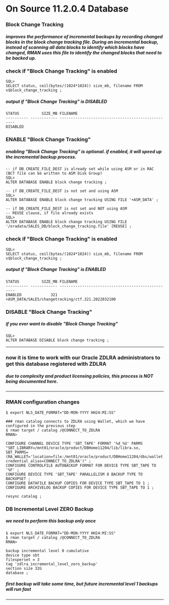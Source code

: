 # On Source 11.2.0.4 Database

### Block Change Tracking
##### improves the performance of incremental backups by recording changed blocks in the block change tracking file. During an incremental backup, instead of scanning all data blocks to identify which blocks have changed, RMAN uses this file to identify the changed blocks that need to be backed up.

### check if "Block Change Tracking" is enabled

```
SQL>
SELECT status, ceil(bytes/(1024*1024)) size_mb, filename FROM v$block_change_tracking ;
```
##### output if "Block Change Tracking" is DISABLED
```
STATUS          SIZE_MB FILENAME
---------- ------------ --------------------------------------------------
DISABLED
```

### ENABLE "Block Change Tracking"
##### enabling "Block Change Tracking" is optional. if enabled, it will speed up the incremental backup process.

```
-- if DB_CREATE_FILE_DEST is already set while using ASM or in RAC (BCT file can be written to ASM Disk Group)
SQL>
ALTER DATABASE ENABLE block change tracking ;
```

```
-- if DB_CREATE_FILE_DEST is not set and using ASM
SQL>
ALTER DATABASE ENABLE block change tracking USING FILE '+ASM_DATA' ;
```

```
-- if DB_CREATE_FILE_DEST is not set and NOT using ASM
-- REUSE clause, if file already exists
SQL>
ALTER DATABASE ENABLE block change tracking USING FILE '/oradata/SALES_DB/block_change_tracking.file' [REUSE] ;
```

### check if "Block Change Tracking" is enabled

```
SQL>
SELECT status, ceil(bytes/(1024*1024)) size_mb, filename FROM v$block_change_tracking ;
```
##### output if "Block Change Tracking" is ENABLED
```
STATUS          SIZE_MB FILENAME
---------- ------------ --------------------------------------------------
ENABLED             321 +ASM_DATA/SALES/changetracking/ctf.321.2022032100
```


### DISABLE "Block Change Tracking"
##### if you ever want to disable "Block Change Tracking"

```
SQL>
ALTER DATABASE DISABLE block change tracking ;
```

---
### now it is time to work with our Oracle ZDLRA administrators to get this database registered with ZDLRA
##### due to complexity and product licensing policies, this process is NOT being documented here.
---

### RMAN configuration changes

```
$ export NLS_DATE_FORMAT="DD-MON-YYYY HH24:MI:SS"

### rman catalog connects to ZDLRA using Wallet, which we have configured in the previous step
$ rman target / catalog /@CONNECT_TO_ZDLRA
RMAN>

CONFIGURE CHANNEL DEVICE TYPE 'SBT_TAPE' FORMAT '%d_%U' PARMS "SBT_LIBRARY=/mnt01/oracle/product/DBHome11204/lib/libra.so, SBT_PARMS=(RA_WALLET='location=file:/mnt01/oracle/product/DBHome11204/dbs/wallet credential_alias=CONNECT_TO_ZDLRA')" ;
CONFIGURE CONTROLFILE AUTOBACKUP FORMAT FOR DEVICE TYPE SBT_TAPE TO '%F' ;
CONFIGURE DEVICE TYPE 'SBT_TAPE' PARALLELISM 8 BACKUP TYPE TO BACKUPSET ;
CONFIGURE DATAFILE BACKUP COPIES FOR DEVICE TYPE SBT_TAPE TO 1 ;
CONFIGURE ARCHIVELOG BACKUP COPIES FOR DEVICE TYPE SBT_TAPE TO 1 ;

resync catalog ;
```

### DB Incremental Level ZERO Backup
##### we need to perform this backup only once

```
$ export NLS_DATE_FORMAT="DD-MON-YYYY HH24:MI:SS"
$ rman target / catalog /@CONNECT_TO_ZDLRA
RMAN>

backup incremental level 0 cumulative 
device type sbt 
filesperset = 3 
tag 'zdlra_incremental_level_zero_backup' 
section size 32G 
database ;
```

##### first backup will take some time, but future incremental level 1 backups will run fast

---
